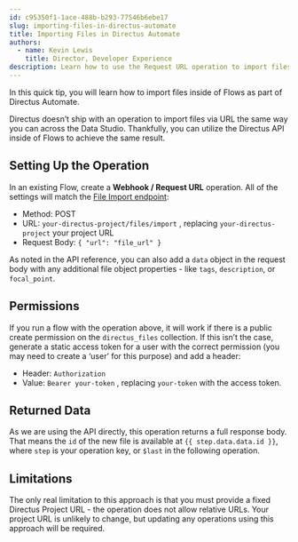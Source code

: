 ```yaml
---
id: c95350f1-1ace-488b-b293-77546b6ebe17
slug: importing-files-in-directus-automate
title: Importing Files in Directus Automate
authors:
  - name: Kevin Lewis
    title: Director, Developer Experience
description: Learn how to use the Request URL operation to import files in Directus Automate.
---
```

In this quick tip, you will learn how to import files inside of Flows as part of Directus Automate.

Directus doesn’t ship with an operation to import files via URL the same way you can across the Data Studio. Thankfully, you can utilize the Directus API inside of Flows to achieve the same result.

## Setting Up the Operation

In an existing Flow, create a **Webhook / Request URL** operation. All of the settings will match the [File Import endpoint](/getting-started/upload-files):

- Method: POST
- URL: `your-directus-project/files/import` , replacing `your-directus-project` your project URL
- Request Body: `{ "url": "file_url" }`

As noted in the API reference, you can also add a `data` object in the request body with any additional file object properties - like `tags`, `description`, or `focal_point`.

## Permissions

If you run a flow with the operation above, it will work if there is a public create permission on the `directus_files` collection. If this isn’t the case, generate a static access token for a user with the correct permission (you may need to create a ‘user’ for this purpose) and add a header:

- Header: `Authorization`
- Value: `Bearer your-token` , replacing `your-token` with the access token.

## Returned Data

As we are using the API directly, this operation returns a full response body. That means the `id` of the new file is available at `{{ step.data.data.id }}`, where `step` is your operation key, or `$last` in the following operation.

## Limitations

The only real limitation to this approach is that you must provide a fixed Directus Project URL - the operation does not allow relative URLs. Your project URL is unlikely to change, but updating any operations using this approach will be required.
